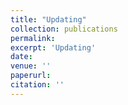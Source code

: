 ```yaml
---
title: "Updating"
collection: publications
permalink: 
excerpt: 'Updating'
date: 
venue: ''
paperurl: 
citation: ''
---
```

